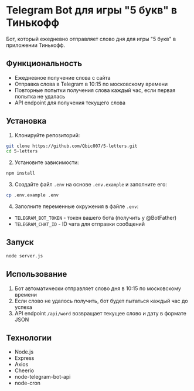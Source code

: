 # Telegram Bot для игры "5 букв" в Тинькофф

Бот, который ежедневно отправляет слово дня для игры "5 букв" в приложении Тинькофф.

## Функциональность

- Ежедневное получение слова с сайта
- Отправка слова в Telegram в 10:15 по московскому времени
- Повторные попытки получения слова каждый час, если первая попытка не удалась
- API endpoint для получения текущего слова

## Установка

1. Клонируйте репозиторий:
```bash
git clone https://github.com/Qbic007/5-letters.git
cd 5-letters
```

2. Установите зависимости:
```bash
npm install
```

3. Создайте файл `.env` на основе `.env.example` и заполните его:
```bash
cp .env.example .env
```

4. Заполните переменные окружения в файле `.env`:
- `TELEGRAM_BOT_TOKEN` - токен вашего бота (получить у @BotFather)
- `TELEGRAM_CHAT_ID` - ID чата для отправки сообщений

## Запуск

```bash
node server.js
```

## Использование

1. Бот автоматически отправляет слово дня в 10:15 по московскому времени
2. Если слово не удалось получить, бот будет пытаться каждый час до успеха
3. API endpoint `/api/word` возвращает текущее слово и дату в формате JSON

## Технологии

- Node.js
- Express
- Axios
- Cheerio
- node-telegram-bot-api
- node-cron 